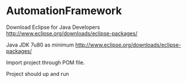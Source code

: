 # AutomationFramework

Download Eclipse for Java Developers
http://www.eclipse.org/downloads/eclipse-packages/

Java JDK 7u80 as minimum
http://www.eclipse.org/downloads/eclipse-packages/

Import project through POM file.

Project should up and run
